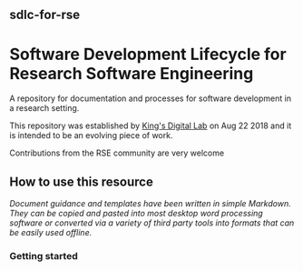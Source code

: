 ## sdlc-for-rse
# Software Development Lifecycle for Research Software Engineering

A repository for documentation and processes for software development in a research setting. 

This repository was established by [King's Digital Lab](www.kdl.kcl.ac.uk) on Aug 22 2018 and it is intended to be an evolving piece of work.

Contributions from the RSE community are very welcome

## How to use this resource
*Document guidance and templates have been written in simple Markdown. They can be copied and pasted into most desktop word processing software or converted via a variety of third party tools into formats that can be easily used offline.*

### Getting started





<!--stackedit_data:
eyJoaXN0b3J5IjpbMTI0MzQ5NTc2N119
-->